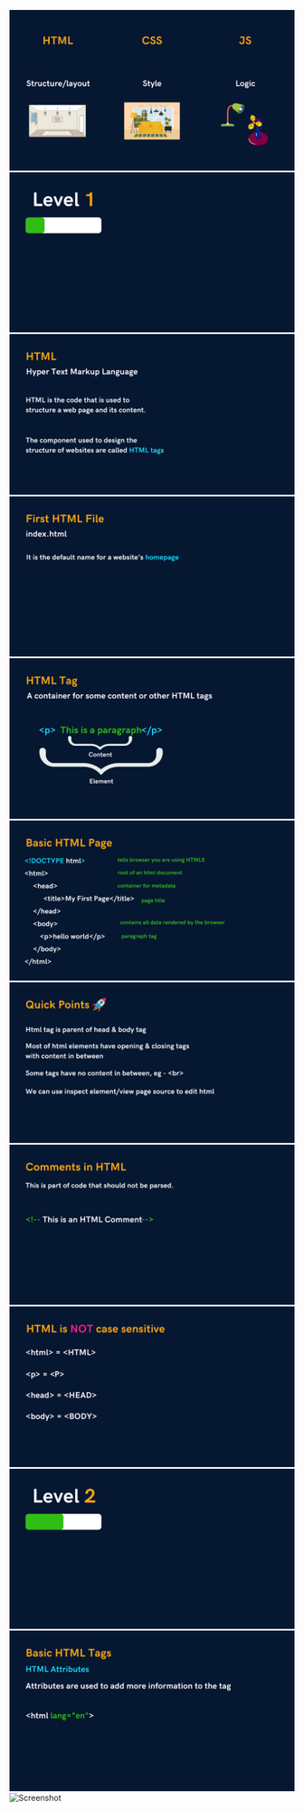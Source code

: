 ![Screenshot](https://github.com/Subham-Maity/HTML-Tutorial/blob/master/1.%20Images(ignore)/1.jpg)
![Screenshot](https://github.com/Subham-Maity/HTML-Tutorial/blob/master/1.%20Images(ignore)/2.jpg)
![Screenshot](https://github.com/Subham-Maity/HTML-Tutorial/blob/master/1.%20Images(ignore)/3.jpg)
![Screenshot](https://github.com/Subham-Maity/HTML-Tutorial/blob/master/1.%20Images(ignore)/4.jpg)
![Screenshot](https://github.com/Subham-Maity/HTML-Tutorial/blob/master/1.%20Images(ignore)/5.jpg)
![Screenshot](https://github.com/Subham-Maity/HTML-Tutorial/blob/master/1.%20Images(ignore)/6.jpg)
![Screenshot](https://github.com/Subham-Maity/HTML-Tutorial/blob/master/1.%20Images(ignore)/7.jpg)
![Screenshot](https://github.com/Subham-Maity/HTML-Tutorial/blob/master/1.%20Images(ignore)/8.jpg)
![Screenshot](https://github.com/Subham-Maity/HTML-Tutorial/blob/master/1.%20Images(ignore)/9.jpg)
![Screenshot](https://github.com/Subham-Maity/HTML-Tutorial/blob/master/1.%20Images(ignore)/10.jpg)
![Screenshot](https://github.com/Subham-Maity/HTML-Tutorial/blob/master/1.%20Images(ignore)/11.jpg)
![Screenshot](https://github.com/Subham-Maity/HTML-Tutorial-for-Beginners/blob/master/1.%20Images(ignore)/12.jpg)
